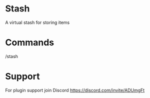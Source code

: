 # Stash
 A virtual stash for storing items
 
 # Commands
/stash
 
 # Support
For plugin support join Discord https://discord.com/invite/ADUmgFt
